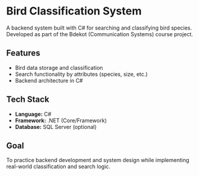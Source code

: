 # Bird Classification System 

A backend system built with C# for searching and classifying bird species.  
Developed as part of the Bdekot (Communication Systems) course project.  

## Features
- Bird data storage and classification
- Search functionality by attributes (species, size, etc.)
- Backend architecture in C#

## Tech Stack
- **Language:** C#
- **Framework:** .NET (Core/Framework)
- **Database:** SQL Server (optional)

## Goal
To practice backend development and system design while implementing real-world classification and search logic.
